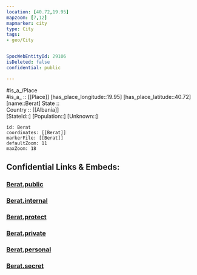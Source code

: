 ```yaml
---
location: [40.72,19.95] 
mapzoom: [7,12] 
mapmarker: city 
type: City
tags:
- geo/City


SpocWebEntityId: 29106
isDeleted: false
confidential: public

---
```

#is_a_/Place  
#is_a_ :: [[Place]] 
[has_place_longitude::19.95] 
[has_place_latitude::40.72] 
[name::Berat] 
State ::  
Country :: [[Albania]]  
[StateId::] 
[Population::] 
[Unknown::] 


```leaflet
id: Berat
coordinates: [[Berat]] 
markerFile: [[Berat]] 
defaultZoom: 11 
maxZoom: 18
```


## Confidential Links & Embeds: 

### [Berat.public](/_public/\Earth\Continent\Europe\Europe~South\Albania\Counties~Albania\Berat\CityBerat.public.md) 

### [Berat.internal](/_internal/\Earth\Continent\Europe\Europe~South\Albania\Counties~Albania\Berat\CityBerat.internal.md) 

### [Berat.protect](/_protect/\Earth\Continent\Europe\Europe~South\Albania\Counties~Albania\Berat\CityBerat.protect.md) 

### [Berat.private](/_private/\Earth\Continent\Europe\Europe~South\Albania\Counties~Albania\Berat\CityBerat.private.md) 

### [Berat.personal](/_personal/\Earth\Continent\Europe\Europe~South\Albania\Counties~Albania\Berat\CityBerat.personal.md) 

### [Berat.secret](/_secret/\Earth\Continent\Europe\Europe~South\Albania\Counties~Albania\Berat\CityBerat.secret.md)

